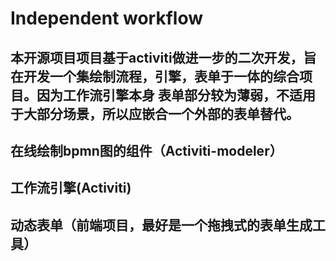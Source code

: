 # Independent workflow
本开源项目项目基于activiti做进一步的二次开发，旨在开发一个集绘制流程，引擎，表单于一体的综合项目。因为工作流引擎本身
表单部分较为薄弱，不适用于大部分场景，所以应嵌合一个外部的表单替代。
  --- 
## 在线绘制bpmn图的组件（Activiti-modeler）
## 工作流引擎(Activiti)
## 动态表单（前端项目，最好是一个拖拽式的表单生成工具）


